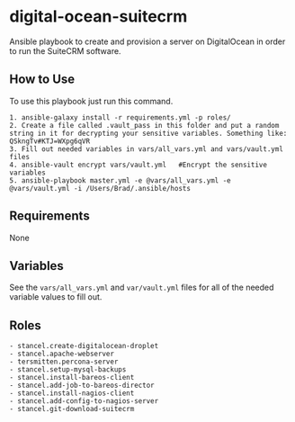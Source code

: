digital-ocean-suitecrm
=========

Ansible playbook to create and provision a server on DigitalOcean in order to run the SuiteCRM software.


How to Use
------------

To use this playbook just run this command.

	1. ansible-galaxy install -r requirements.yml -p roles/  
	2. Create a file called .vault_pass in this folder and put a random string in it for decrypting your sensitive variables. Something like: QSkngTv#KTJ=WXpg6qVR
	3. Fill out needed variables in vars/all_vars.yml and vars/vault.yml files
	4. ansible-vault encrypt vars/vault.yml   #Encrypt the sensitive variables
	5. ansible-playbook master.yml -e @vars/all_vars.yml -e @vars/vault.yml -i /Users/Brad/.ansible/hosts


Requirements
------------

None

Variables
------------

See the `vars/all_vars.yml` and `var/vault.yml` files for all of the needed variable values to fill out.


Roles
------------

	- stancel.create-digitalocean-droplet
	- stancel.apache-webserver
	- tersmitten.percona-server
	- stancel.setup-mysql-backups
	- stancel.install-bareos-client
	- stancel.add-job-to-bareos-director
	- stancel.install-nagios-client
	- stancel.add-config-to-nagios-server
	- stancel.git-download-suitecrm

